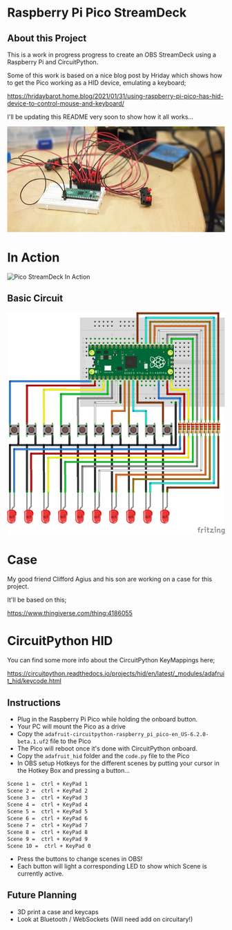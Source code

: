 # Raspberry Pi Pico StreamDeck

## About this Project

This is a work in progress progress to create an OBS StreamDeck using a Raspberry Pi and CircuitPython.

Some of this work is based on a nice blog post by Hriday which shows how to get the Pico working as a HID device, emulating a keyboard;

https://hridaybarot.home.blog/2021/01/31/using-raspberry-pi-pico-has-hid-device-to-control-mouse-and-keyboard/

I'll be updating this README very soon to show how it all works...

![Pico StreamDeck Build 1](images/build1.jpg "Raspberry Pi Pico StreamDeck Build 1")

# In Action

![Pico StreamDeck In Action](images/animation.gif "Raspberry Pi Pico StreamDeck In Action")

## Basic Circuit

![Pico StreamDeck Circuit](images/circuit.png "Raspberry Pi Pico StreamDeck Circuit")

# Case

My good friend Clifford Agius and his son are working on a case for this project.

It'll be based on this;

https://www.thingiverse.com/thing:4186055

# CircuitPython HID

You can find some more info about the CircuitPython KeyMappings here;

https://circuitpython.readthedocs.io/projects/hid/en/latest/_modules/adafruit_hid/keycode.html

## Instructions

- Plug in the Raspberry Pi Pico while holding the onboard button.
- Your PC will mount the Pico as a drive
- Copy the `adafruit-circuitpython-raspberry_pi_pico-en_US-6.2.0-beta.1.uf2` file to the Pico
- The Pico will reboot once it's done with CircuitPython onboard.
- Copy the `adafruit_hid` folder and the `code.py` file to the Pico
- In OBS setup Hotkeys for the different scenes by putting your cursor in the Hotkey Box and pressing a button...

```
Scene 1 =  ctrl + KeyPad 1
Scene 2 =  ctrl + KeyPad 2
Scene 3 =  ctrl + KeyPad 3
Scene 4 =  ctrl + KeyPad 4
Scene 5 =  ctrl + KeyPad 5
Scene 6 =  ctrl + KeyPad 6
Scene 7 =  ctrl + KeyPad 7
Scene 8 =  ctrl + KeyPad 8
Scene 9 =  ctrl + KeyPad 9
Scene 10 =  ctrl + KeyPad 0
```

- Press the buttons to change scenes in OBS!
- Each button will light a corresponding LED to show which Scene is currently active.

## Future Planning

- 3D print a case and keycaps
- Look at Bluetooth / WebSockets (Will need add on circuitary!)